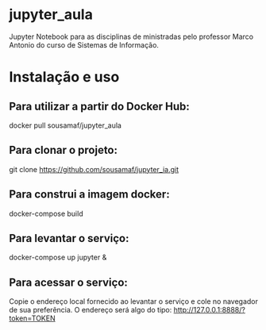 # jupyter_aula
Jupyter Notebook para as disciplinas de ministradas pelo professor Marco Antonio do curso de Sistemas de Informação.


# Instalação e uso

## Para utilizar a partir do Docker Hub:

docker pull sousamaf/jupyter_aula

## Para clonar o projeto:
git clone https://github.com/sousamaf/jupyter_ia.git

## Para construi a imagem docker:
docker-compose build 

## Para levantar o serviço:
docker-compose up jupyter &

## Para acessar o serviço:
Copie o endereço local fornecido ao levantar o serviço e cole no navegador de sua preferência. 
O endereço será algo do tipo: http://127.0.0.1:8888/?token=TOKEN